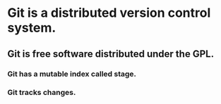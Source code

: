 # Git is a distributed version control system.
## Git is free software distributed under the GPL.
### Git has a mutable index called stage.
### Git tracks changes.
